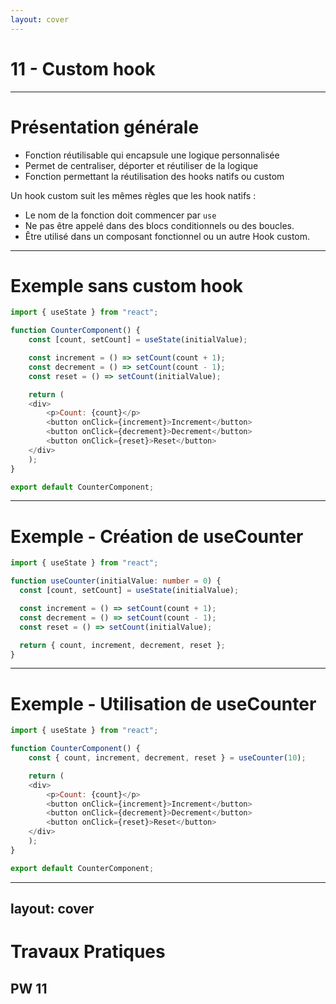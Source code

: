 ```yaml
---
layout: cover
---
```


# 11 - Custom hook

---

# Présentation générale

- Fonction réutilisable qui encapsule une logique personnalisée
- Permet de centraliser, déporter et réutiliser de la logique
- Fonction permettant la réutilisation des hooks natifs ou custom

Un hook custom suit les mêmes règles que les hook natifs :

- Le nom de la fonction doit commencer par `use`
- Ne pas être appelé dans des blocs conditionnels ou des boucles.
- Être utilisé dans un composant fonctionnel ou un autre Hook custom.

---

# Exemple sans custom hook

```javascript
import { useState } from "react";

function CounterComponent() {
    const [count, setCount] = useState(initialValue);

    const increment = () => setCount(count + 1);
    const decrement = () => setCount(count - 1);
    const reset = () => setCount(initialValue);

    return (
    <div>
        <p>Count: {count}</p>
        <button onClick={increment}>Increment</button>
        <button onClick={decrement}>Decrement</button>
        <button onClick={reset}>Reset</button>
    </div>
    );
}

export default CounterComponent;
```

---

# Exemple - Création de useCounter

```typescript
import { useState } from "react";

function useCounter(initialValue: number = 0) {
  const [count, setCount] = useState(initialValue);

  const increment = () => setCount(count + 1);
  const decrement = () => setCount(count - 1);
  const reset = () => setCount(initialValue);

  return { count, increment, decrement, reset };
}
```

---

# Exemple - Utilisation de useCounter

```javascript
import { useState } from "react";

function CounterComponent() {
    const { count, increment, decrement, reset } = useCounter(10);

    return (
    <div>
        <p>Count: {count}</p>
        <button onClick={increment}>Increment</button>
        <button onClick={decrement}>Decrement</button>
        <button onClick={reset}>Reset</button>
    </div>
    );
}

export default CounterComponent;
```

---
layout: cover
---

# Travaux Pratiques

## PW 11